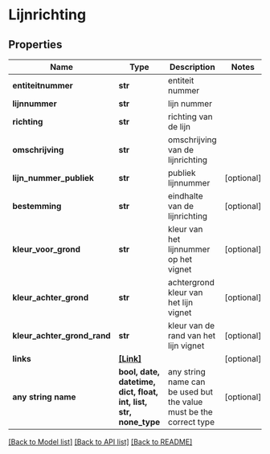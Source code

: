 # Lijnrichting


## Properties
Name | Type | Description | Notes
------------ | ------------- | ------------- | -------------
**entiteitnummer** | **str** | entiteit nummer | 
**lijnnummer** | **str** | lijn nummer | 
**richting** | **str** | richting van de lijn | 
**omschrijving** | **str** | omschrijving van de lijnrichting | 
**lijn_nummer_publiek** | **str** | publiek lijnnummer | [optional] 
**bestemming** | **str** | eindhalte van de lijnrichting | [optional] 
**kleur_voor_grond** | **str** | kleur van het lijnnummer op het vignet | [optional] 
**kleur_achter_grond** | **str** | achtergrond kleur van het lijn vignet | [optional] 
**kleur_achter_grond_rand** | **str** | kleur van de rand van het lijn vignet | [optional] 
**links** | [**[Link]**](Link.md) |  | [optional] 
**any string name** | **bool, date, datetime, dict, float, int, list, str, none_type** | any string name can be used but the value must be the correct type | [optional]

[[Back to Model list]](../README.md#documentation-for-models) [[Back to API list]](../README.md#documentation-for-api-endpoints) [[Back to README]](../README.md)


